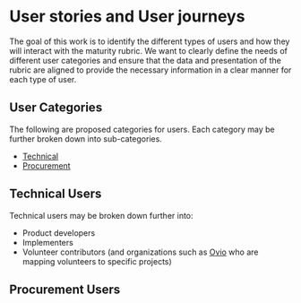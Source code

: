 # User stories and User journeys

The goal of this work is to identify the different types of users and how they will
interact with the maturity rubric. We want to clearly define the needs of different
user categories and ensure that the data and presentation of the rubric are aligned
to provide the necessary information in a clear manner for each type of user.

## User Categories

The following are proposed categories for users. Each category may be further 
broken down into sub-categories. 

* [Technical](#technical-users)
* [Procurement](#procurement-users)


## Technical Users

Technical users may be broken down further into:

* Product developers
* Implementers
* Volunteer contributors (and organizations such as [Ovio](https://ovio.org) who are mapping
volunteers to specific projects)

## Procurement Users